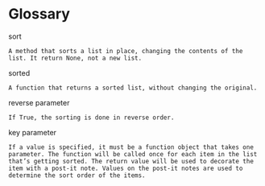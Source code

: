 # Glossary

sort

    A method that sorts a list in place, changing the contents of the list. It return None, not a new list.
sorted

    A function that returns a sorted list, without changing the original.
reverse parameter

    If True, the sorting is done in reverse order.
key parameter

    If a value is specified, it must be a function object that takes one parameter. The function will be called once for each item in the list that’s getting sorted. The return value will be used to decorate the item with a post-it note. Values on the post-it notes are used to determine the sort order of the items.
